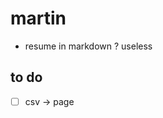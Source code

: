 # martin

* resume in markdown ? useless

## to do
* [ ] csv → page

<!--
- souper show
- alex ayed
- harald et jos
- fablab orange

Martin Campillo
===============

* <martin@copyright.rip>
* +33 7 50 41 51 94
* av. stalingrad 103, 1000, brussels

## what i did
This list contains my `🎓 education` credentials, my `👨‍🏫 teaching` experience, `⚒️ technical assitance` for various projects. You can also find here some `👨‍💻 web development` gigs and `🎥 streaming consulting`. You can sort the list on [my website](http://martin.copyright.rip/cv/)

* 2022 → 🎓 master thesis in media arts at erg, brussels
* 2021 → 🎨 labo demo#21 "fermé 24/7", centre wallonie bruxelles, paris
* 2021 → 🎥🌐 festival court bouillon, at point culture, bruxelles 
* 2021 → 🎥🌐 festival court bouillon, at point culture, bruxelles 
* 2021 → 🎥🌐 Magma Festival at magcp, cajarc
* 2021 → 🎥🌐 Magma Festival at lieu commun, toulouse
* 2021 → ⚒️ Younes Baba Ali, ?, lyon
* 2021 → interneship w/ julien dutertre, atelier 21, bruxelles
* 2020 → 💙 (right in) the feels, erg galerie, brussels
* 2020 → ⚒️ Signal, la friche de la belle de mai, marseille
* 2019 → 🫂 ENSEMBLE, w/ Mathilde Fernandez & Cecile Di Giovanni, palais de tokyo, paris
* 2019 → 🔮 𝔞𝔩𝔤𝔬𝔪𝔞𝔫𝔠𝔦𝔞, erg galerie, brussels
* 2019 → 👨‍🏫 teaching arduino and processing, maison des arts de molembeek, brussels
* 2019 → 🎓 pool contest, at 19, brussels
* 2018 → 🎓 bachelor in media arts at erg, brussels
* 2018 → technopaganism, workshop at erg, brussels
* 2017 → 👨‍💻 [physical poetics](https://erg.be) website development,for elke de rijke and alexander schellow 
* 2017 → 👨‍💻 [https://erg.be](https://erg.be) website development, with micheal murthaugh and theo boissonade
* 2015 → 🎓 advanced technician certificate in digital graphic design, saint joseph les maristes, marseille
